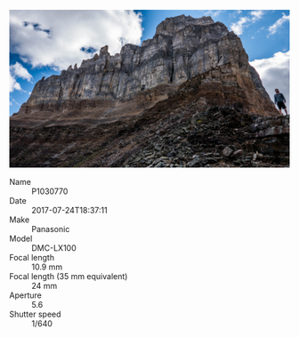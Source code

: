 [![P1030770](/photos/hd/P1030770.jpg)](/photos/full/P1030770.jpg?raw=true)

<dl>
  <dt>Name</dt>
  <dd>P1030770</dd>
  <dt>Date</dt>
  <dd>2017-07-24T18:37:11</dd>
  <dt>Make</dt>
  <dd>Panasonic</dd>
  <dt>Model</dt>
  <dd>DMC-LX100</dd>
  <dt>Focal length</dt>
  <dd>10.9 mm</dd>
  <dt>Focal length (35 mm equivalent)</dt>
  <dd>24 mm</dd>
  <dt>Aperture</dt>
  <dd>5.6</dd>
  <dt>Shutter speed</dt>
  <dd>1/640</dd>
</dl>
